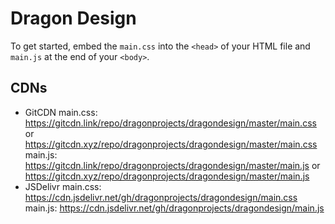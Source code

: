 # Dragon Design
To get started, embed the ``main.css`` into the ``<head>`` of your HTML file and ``main.js`` at the end of your ``<body>``.

## CDNs
* GitCDN
main.css: https://gitcdn.link/repo/dragonprojects/dragondesign/master/main.css or https://gitcdn.xyz/repo/dragonprojects/dragondesign/master/main.css
main.js: https://gitcdn.link/repo/dragonprojects/dragondesign/master/main.js or https://gitcdn.xyz/repo/dragonprojects/dragondesign/master/main.js
* JSDelivr
main.css: https://cdn.jsdelivr.net/gh/dragonprojects/dragondesign/main.css
main.js: https://cdn.jsdelivr.net/gh/dragonprojects/dragondesign/main.js
